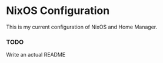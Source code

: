 # NixOS Configuration
This is my current configuration of NixOS and Home Manager.

### TODO
Write an actual README

